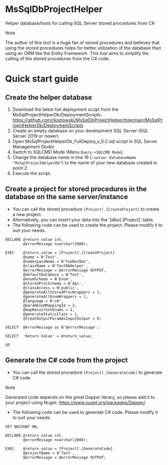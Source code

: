# MsSqlDbProjectHelper
Helper database/tools for calling SQL Server stored procedures from C#
> [!NOTE]
> The author of this tool is a huge fan of stored procedures and believes that using the stored procedures helps for better utilization of the database than using an ORM like the Entity Framework.
> This tool aims to simplify the calling of the stored procedures from the C# code.

# Quick start guide

## Create the helper database
1. Download the latest full deployment script from the MsSqlProjectHelperDb/DeploymentScripts:
  https://github.com/rkozlowski/MsSqlDbProjectHelper/tree/main/MsSqlProjectHelperDb/DeploymentScripts
2. Create an empty database on your development SQL Server (SQL Server 2019 or newer)
3. Open MsSqlProjectHelperDb_FullDeploy_v_0.2.sql script in SQL Server Management Studio
4. Switch to SQLCMD Mode (Menu `Query->SQLCMD Mode`).
5. Change the database name in line 16 (`:setvar DatabaseName "MsSqlProjectHelperDb"`) to the name of your new database created in point 2.
6. Execute the script.

## Create a project for stored procedures in the database on the same server/instance
- You can call the stored procedure `[Project].[CreateProject]` to create a new project.
- Alternatively, you can insert your data into the '[dbo].[Project]' table.
- The following code can be used to create the project. Please modify it to suit your needs.
```TSQL
DECLARE	@return_value int,
		@errorMessage nvarchar(2000);

EXEC	@return_value = [Project].[CreateProject]
		@name = N'Test',
		@namespaceName = N'FooBarBaz',
		@className = N'TestDbHelper',
		@errorMessage = @errorMessage OUTPUT,
		@defaultDatabase = N'Test',
		@enumSchema = N'Enum',
		@storedProcSchema = N'Api',
		@classAccess = N'public',
		@generateAllStoredProcWrappers = 1,
		@generateAllEnumWrappers = 1,
		@language = N'c#',
		@paramEnumMappingId = 2,
		@mapResultSetEnums = 1,
		@generateStaticClass = 1,
		@treatOutputParamAsInputOutput = 0;

SELECT	@errorMessage as N'@errorMessage';

SELECT	'Return Value' = @return_value;

GO
```
## Generate the C# code from the project
- You can call the stored procedure `[Project].[GenerateCode]` to generate C# code.
> [!NOTE]
> Generated code depends on the great Dapper library, so please add it to your project using Nuget:
> https://www.nuget.org/packages/Dapper/
- The following code can be used to generate C# code. Please modify it to suit your needs.
```TSQL
SET NOCOUNT ON;

DECLARE	@return_value int,
		@errorMessage nvarchar(2000);

EXEC	@return_value = [Project].[GenerateCode]
		@projectName = N'Test',
		@errorMessage = @errorMessage OUTPUT;
```

